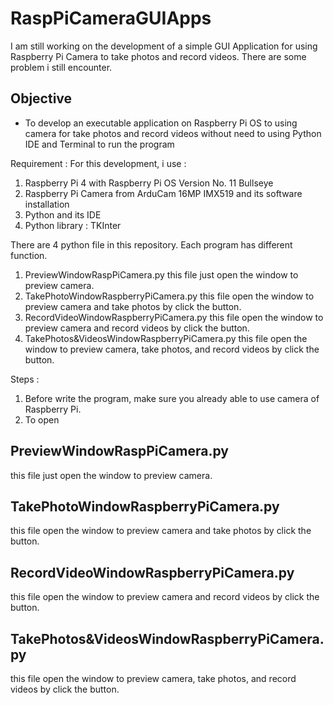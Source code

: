 # RaspPiCameraGUIApps
I am still working on the development of a simple GUI Application for using Raspberry Pi Camera to take photos and record videos. There are some problem i still encounter.

## Objective
- To develop an executable application on Raspberry Pi OS to using camera for take photos and record videos without need to using Python IDE and Terminal to run the program

Requirement :
For this development, i use :
1. Raspberry Pi 4 with Raspberry Pi OS Version No. 11 Bullseye
2. Raspberry Pi Camera from ArduCam 16MP IMX519 and its software installation
3. Python and its IDE
4. Python library : TKInter

There are 4 python file in this repository. Each program has different function.
1. PreviewWindowRaspPiCamera.py this file just open the window to preview camera.
2. TakePhotoWindowRaspberryPiCamera.py this file open the window to preview camera and take photos by click the button.
3. RecordVideoWindowRaspberryPiCamera.py this file open the window to preview camera and record videos by click the button.
4. TakePhotos&VideosWindowRaspberryPiCamera.py this file open the window to preview camera, take photos, and record videos by click the button.

Steps :
1. Before write the program, make sure you already able to use camera of Raspberry Pi.
2. To open

## PreviewWindowRaspPiCamera.py
this file just open the window to preview camera.

## TakePhotoWindowRaspberryPiCamera.py 
this file open the window to preview camera and take photos by click the button.

## RecordVideoWindowRaspberryPiCamera.py 
this file open the window to preview camera and record videos by click the button.

## TakePhotos&VideosWindowRaspberryPiCamera.py 
this file open the window to preview camera, take photos, and record videos by click the button.
